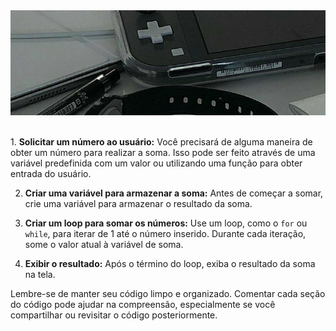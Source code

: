 <img src="/Imagens/banner.jpg">

</br>1. **Solicitar um número ao usuário:** Você precisará de alguma maneira de obter um número para realizar a soma. Isso pode ser feito através de uma variável predefinida com um valor ou utilizando uma função para obter entrada do usuário.

2. **Criar uma variável para armazenar a soma:** Antes de começar a somar, crie uma variável para armazenar o resultado da soma.

3. **Criar um loop para somar os números:** Use um loop, como o `for` ou `while`, para iterar de 1 até o número inserido. Durante cada iteração, some o valor atual à variável de soma.

4. **Exibir o resultado:** Após o término do loop, exiba o resultado da soma na tela.

Lembre-se de manter seu código limpo e organizado. Comentar cada seção do código pode ajudar na compreensão, especialmente se você compartilhar ou revisitar o código posteriormente.
